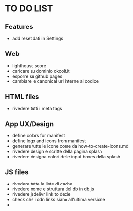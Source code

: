 # TO DO LIST

## Features
- add reset dati in Settings

## Web
- lighthouse score
- caricare su dominio okcolf.it
- esporre su github pages
- cambiare le canonical url interne al codice

## HTML files
- rivedere tutti i meta tags

## App UX/Design
- define colors for manifest  
- define logo and icons  from manifest
- generare tutte le icone come da how-to-create-icons.md
- rivedere design e scritte della pagina splash
- rivedere designa colori delle input boxes della splash

## JS files
- rivedere tutte le liste di cache
- rivedere nome e struttura del db in db.js
- rivedere jsdelivr link to dexie
- check che i cdn links siano all'ultima versione
- 

